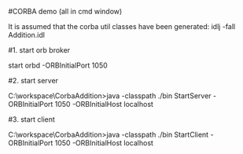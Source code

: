 #CORBA demo (all in cmd window)

It is assumed that the corba util classes have been generated: idlj -fall Addition.idl

#1. start orb broker

start orbd -ORBInitialPort 1050

#2. start server

C:\workspace\CorbaAddition>java -classpath ./bin StartServer -ORBInitialPort 1050 -ORBInitialHost localhost

#3. start client

C:\workspace\CorbaAddition>java -classpath ./bin StartClient  -ORBInitialPort 1050 -ORBInitialHost localhost
